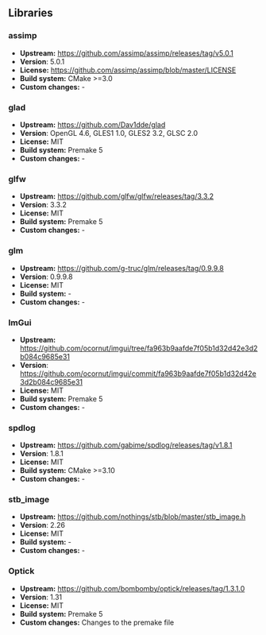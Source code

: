 ## Libraries

### assimp
* **Upstream:** https://github.com/assimp/assimp/releases/tag/v5.0.1
* **Version**: 5.0.1
* **License:** https://github.com/assimp/assimp/blob/master/LICENSE
* **Build system:** CMake >=3.0
* **Custom changes:** -

### glad
* **Upstream:** https://github.com/Dav1dde/glad
* **Version**: OpenGL 4.6, GLES1 1.0, GLES2 3.2, GLSC 2.0
* **License:** MIT
* **Build system:** Premake 5
* **Custom changes:** -

### glfw
* **Upstream:** https://github.com/glfw/glfw/releases/tag/3.3.2
* **Version**: 3.3.2
* **License:** MIT
* **Build system:** Premake 5
* **Custom changes:** -

### glm
* **Upstream:** https://github.com/g-truc/glm/releases/tag/0.9.9.8
* **Version**: 0.9.9.8
* **License:** MIT
* **Build system:** -
* **Custom changes:** -

### ImGui
* **Upstream:** https://github.com/ocornut/imgui/tree/fa963b9aafde7f05b1d32d42e3d2b084c9685e31
* **Version**: https://github.com/ocornut/imgui/commit/fa963b9aafde7f05b1d32d42e3d2b084c9685e31
* **License:** MIT
* **Build system:** Premake 5
* **Custom changes:** -

### spdlog
* **Upstream:** https://github.com/gabime/spdlog/releases/tag/v1.8.1
* **Version**: 1.8.1
* **License:** MIT
* **Build system:** CMake >=3.10
* **Custom changes:** -

### stb_image
* **Upstream:** https://github.com/nothings/stb/blob/master/stb_image.h
* **Version**: 2.26
* **License:** MIT
* **Build system:** -
* **Custom changes:** -

### Optick
* **Upstream:** https://github.com/bombomby/optick/releases/tag/1.3.1.0
* **Version**: 1.31
* **License:** MIT
* **Build system:** Premake 5
* **Custom changes:** Changes to the premake file